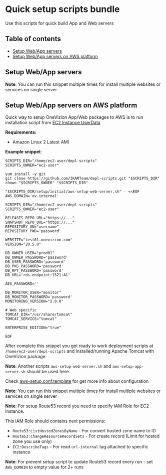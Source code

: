 # Quick setup scripts bundle

Use this scripts for quick build App and Web servers

## Table of contents
- [Setup Web/App servers](#setup-webapp-servers)
- [Setup Web/App servers on AWS platform](#setup-webapp-servers-on-aws-platform)

## Setup Web/App servers

**Note**: You can run this snippet multiple times for install multiple websites or services on single server

## Setup Web/App servers on AWS platform

Quick way to setup OneVizion App/Web packages to AWS is to run installation script from [EC2 Instance UserData](https://docs.aws.amazon.com/AWSEC2/latest/UserGuide/user-data.html)

**Requirements:**
- Amazon Linux 2 Latest AMI

**Example snippet**:
```
SCRIPTS_DIR="/home/ec2-user/depl-scripts"
SCRIPTS_OWNER="ec2-user"

yum install -y git
git clone https://github.com/IKAMTeam/depl-scripts.git "$SCRIPTS_DIR"
chown "$SCRIPTS_OWNER" "$SCRIPTS_DIR"

"$SCRIPTS_DIR/setup/initial/aws-setup-web-server.sh" - <<EOF
AWS_DOMAIN='ov.internal'

SCRIPTS_DIR="/home/ec2-user/depl-scripts"
SCRIPTS_OWNER="ec2-user"

RELEASES_REPO_URL="https://..."
SNAPSHOT_REPO_URL="https://..."
REPOSITORY_UN="username"
REPOSITORY_PWD='password'

WEBSITE="test01.onevizion.com"
VERSION="20.5.0"

DB_OWNER_USER="prod01"
DB_OWNER_PASSWORD='password'
DB_USER_PASSWORD='password'
DB_PKG_PASSWORD='password'
DB_RPT_PASSWORD='password'
DB_URL='rds.endpoint:1521:A1'

AES_PASSWORD=''

DB_MONITOR_USER="monitor"
DB_MONITOR_PASSWORD='password'
MONITORING_VERSION="2.0.8"

# Web specific
TOMCAT_DIR="/usr/share/tomcat"
TOMCAT_SERVICE="tomcat"

ENTERPRISE_EDITION="true"

EOF
```

After complete this snippet you get ready to work deployment scripts at `/home/ec2-user/depl-scripts` and installed/running Apache Tomcat with OneVizion package.

**Note**: Another scripts `aws-setup-web-server.sh` and `aws-setup-app-server.sh` should be used here.

Check [aws-setup.conf.template](aws-setup.conf.template) for get more info about configuration

**Note**: You can run this snippet multiple times for install multiple websites or services on single server

**Note**: For setup Route53 record you need to specify IAM Role for EC2 Instance.

This IAM Role should contains next permissions:
- `Route53:ListHostedZonesByName` - For convert hosted zone name to ID
- `Route53:ChangeResourceRecordSets` - For create record (Limit for hosted zone you use only)
- `EC2:DescribeTags` - For read `url-internal` tag attached to specific instance

**Note**: For prevent setup script to update Route53 record every run - set `AWS_DOMAIN` to empty value for 2+ runs
